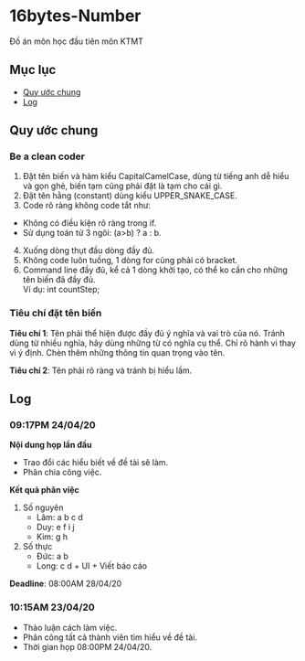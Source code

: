 # 16bytes-Number
Đồ án môn học đầu tiên môn KTMT

## Mục lục

- [Quy ước chung](#quy-ước-chung)
- [Log](#log)

## Quy ước chung

### Be a clean coder 

1. Đặt tên biến và hàm kiểu CapitalCamelCase, dùng từ tiếng anh dễ hiểu và gọn ghẻ, biến tạm cũng phải đặt là tạm cho cái gì.
2. Đặt tên hằng (constant) dùng kiểu UPPER_SNAKE_CASE.
3. Code rõ ràng không code tắt như:
- Không có điều kiện rõ ràng trong if.
- Sử dụng toán tử 3 ngôi: (a>b) ? a : b.
4. Xuống dòng thụt đầu dòng đầy đủ.
5. Không code luôn tuồng, 1 dòng for cũng phải có bracket.
6. Command line đầy đủ, kể cả 1 dòng khởi tạo, có thể ko cần cho những tên biến đã đầy đủ.<br />
	Ví dụ: int countStep;

### Tiêu chí đặt tên biến
  **Tiêu chí 1**: Tên phải thể hiện được đầy đủ ý nghĩa và vai trò của nó. 
Tránh dùng từ nhiều nghĩa, hãy dùng những từ có nghĩa cụ thể. 
Chỉ rõ hành vi thay vì ý định. 
Chèn thêm những thông tin quan trọng vào tên.

  **Tiêu chí 2**: Tên phải rõ ràng và tránh bị hiểu lầm.

## Log

### 09:17PM 24/04/20

**Nội dung họp lần đầu**
- Trao đổi các hiểu biết về đề tài sẽ làm.
- Phân chia công việc.

**Kết quả phân việc**
1. Số nguyên
	- Lâm: a b c d
	- Duy: e f i j
	- Kim: g h	
2. Số thực
	- Đức: a b
	- Long: c d + UI + Viết báo cáo

  **Deadline**: 08:00AM 28/04/20

### 10:15AM 23/04/20
- Thảo luận cách làm việc.
- Phân công tất cả thành viên tìm hiểu về đề tài.
- Thời gian họp 08:00PM 24/04/20.
